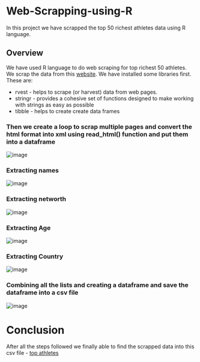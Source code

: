 # Web-Scrapping-using-R
In this project we have scrapped the top 50 richest athletes data using R language.   

## Overview
We have used R language to do web scraping for top richest 50 athletes. We scrap the data from this [website](https://www.therichest.com/top-lists/top-100-richest-athletes/). We have installed some libraries first. These are:
* rvest - helps to scrape (or harvest) data from web pages.
* stringr - provides a cohesive set of functions designed to make working with strings as easy as possible
* tibble - helps to create create data frames

### Then we create a loop to scrap multiple pages and convert the html format into xml using read_html() function and put them into a dataframe
![image](https://user-images.githubusercontent.com/69957858/210407207-b455358b-4a96-4a5f-a4ac-9fd126109c28.png)


### Extracting names
![image](https://user-images.githubusercontent.com/69957858/210407284-4fd0f061-4075-4213-a435-ab200961b888.png)


### Extracting networth
![image](https://user-images.githubusercontent.com/69957858/210407455-224739a5-5eae-46d6-adad-2332fb34cf3d.png)


### Extracting Age
![image](https://user-images.githubusercontent.com/69957858/210407601-f25771f8-411b-4154-a631-2c69cc99c65b.png)


### Extracting Country
![image](https://user-images.githubusercontent.com/69957858/210407759-b4a57184-960d-4d16-afed-fb34b6a3c3f6.png)


### Combining all the lists and creating a dataframe and save the dataframe into a csv file
![image](https://user-images.githubusercontent.com/69957858/210408194-8cb27827-fbf3-4207-8d75-b8389265d140.png)


# Conclusion
After all the steps followed we finally able to find the scrapped data into this csv file - [top athletes](https://github.com/MunimAhmed/Web-Scrapping-using-R/blob/main/Top_athlete.csv)
